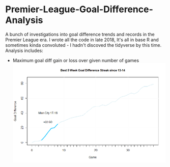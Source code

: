 # Premier-League-Goal-Difference-Analysis
A bunch of investigations into goal difference trends and records in the Premier League era. I wrote all the code in late 2018, It's all in base R and sometimes kinda convoluted - I hadn't discoved the tidyverse by this time.  
Analysis includes:
- Maximum goal diff gain or loss over given number of games
![Image of Best 5 Game Streak](https://github.com/dav-ver/Premier-League-Goal-Difference-Analysis/blob/master/Best_5_Game_GD_Streak.png)
